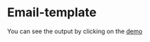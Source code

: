 # Email-template
 
You can see the output by clicking on the [demo](https://emailtemplatedemo.netlify.com)
